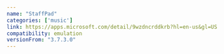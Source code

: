 ```yaml
---
name: "StaffPad"
categories: ['music']
link: https://apps.microsoft.com/detail/9wzdncrddkrb?hl=en-us&gl=US
compatibility: emulation
versionFrom: "3.7.3.0"
---
```


